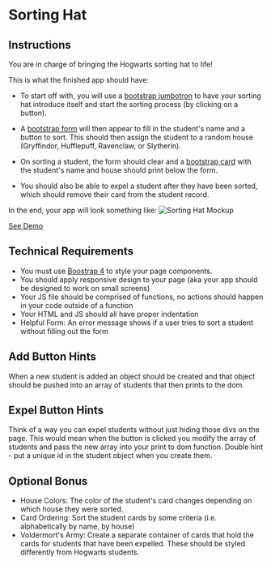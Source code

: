 # Sorting Hat

## Instructions
You are in charge of bringing the Hogwarts sorting hat to life! 

This is what the finished app should have:
- To start off with, you will use a [bootstrap jumbotron](https://getbootstrap.com/docs/4.0/components/jumbotron/) to have your sorting hat introduce itself and start the sorting process (by clicking on a button). 

- A [bootstrap form](https://getbootstrap.com/docs/4.1/components/forms/) will then appear to fill in the student's name and a button to sort. This should then assign the student to a random house (Gryffindor, Hufflepuff, Ravenclaw, or Slytherin). 

- On sorting a student, the form should clear and a [bootstrap card](https://getbootstrap.com/docs/4.1/components/card/) with the student's name and house should print below the form. 

- You should also be able to expel a student after they have been sorted, which should remove their card from the student record.

In the end, your app will look something like: 
![Sorting Hat Mockup](./images/sorting-hat-mockup.png)

[See Demo](https://drt-sortinghat.netlify.app/)

## Technical Requirements
- You must use [Boostrap 4](https://getbootstrap.com/docs/4.0/getting-started/introduction/) to style your page components. 
- You should apply responsive design to your page (aka your app should be designed to work on small screens)
- Your JS file should be comprised of functions, no actions should happen in your code outside of a function
- Your HTML and JS should all have proper indentation
- Helpful Form: An error message shows if a user tries to sort a student without filling out the form

## Add Button Hints
When a new student is added an object should be created and that object should be pushed into an array of students that then prints to the dom.

## Expel Button Hints
Think of a way you can expel students without just hiding those divs on the page. This would mean when the button is clicked you modify the array of students and pass the new array into your print to dom function.  Double hint - put a unique id in the student object when you create them.

## Optional Bonus
- House Colors: The color of the student's card changes depending on which house they were sorted. 
- Card Ordering: Sort the student cards by some criteria (i.e. alphabetically by name, by house)
- Voldermort's Army: Create a separate container of cards that hold the cards for students that have been expelled. These should be styled differently from Hogwarts students.
